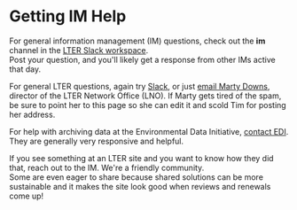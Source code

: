 # Getting IM Help

For general information management (IM) questions, check out the **im** channel in the [LTER Slack workspace](https://lter.slack.com/).  
Post your question, and you'll likely get a response from other IMs active that day.

For general LTER questions, again try [Slack](https://lter.slack.com/), or just [email Marty Downs](mailto:downs@nceas.ucsb.edu), director of the LTER Network Office (LNO).
If Marty gets tired of the spam, be sure to point her to this page so she can edit it and scold Tim for posting her address.

For help with archiving data at the Environmental Data Initiative, [contact EDI](https://environmentaldatainitiative.org/contact/). 
They are generally very responsive and helpful.

If you see something at an LTER site and you want to know how they did that, reach out to the IM.  We're a friendly community.  
Some are even eager to share because shared solutions can be more sustainable and it makes the site look good when reviews and renewals come up!
